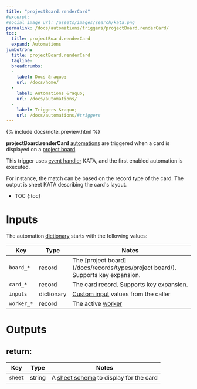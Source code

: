 ```yaml
---
title: "projectBoard.renderCard"
#excerpt: 
#social_image_url: /assets/images/search/kata.png
permalink: /docs/automations/triggers/projectBoard.renderCard/
toc:
  title: projectBoard.renderCard
  expand: Automations
jumbotron:
  title: projectBoard.renderCard
  tagline: 
  breadcrumbs:
  -
    label: Docs &raquo;
    url: /docs/home/
  -
    label: Automations &raquo;
    url: /docs/automations/
  -
    label: Triggers &raquo;
    url: /docs/automations/#triggers
---
```


{% include docs/note_preview.html %}

**projectBoard.renderCard** [automations](/docs/automations/) are triggered when a card is displayed on a [project board](/docs/project-boards/).

This trigger uses [event handler](/docs/automations/#events) KATA, and the first enabled automation is executed.

For instance, the match can be based on the record type of the card. The output is sheet KATA describing the card's layout.

* TOC
{:toc}

# Inputs

The automation [dictionary](/docs/automations/#dictionaries) starts with the following values:

| Key | Type | Notes
|-|-|-
| `board_*` | record | The [project board](/docs/records/types/project board/). Supports key expansion.
| `card_*` | record | The card record. Supports key expansion.
| `inputs` | dictionary | [Custom input](/docs/automations/#inputs) values from the caller
| `worker_*` | record | The active [worker](/docs/records/types/worker/)

# Outputs

## return:

| Key | Type | Notes
|-|-|-
| `sheet` | string | A [sheet schema](/docs/sheets/) to display for the card
